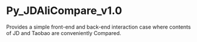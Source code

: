 # Py_JDAliCompare_v1.0
Provides a simple front-end and back-end interaction case where contents of JD and Taobao are conveniently Compared.

